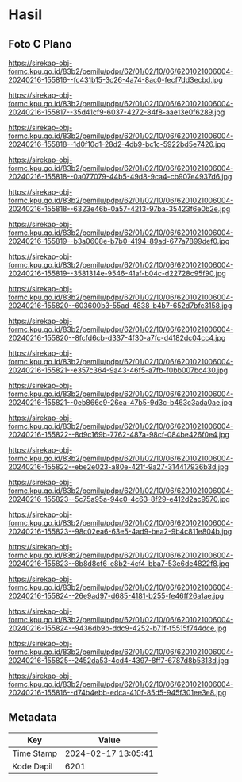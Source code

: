 # Hasil

## Foto C Plano

https://sirekap-obj-formc.kpu.go.id/83b2/pemilu/pdpr/62/01/02/10/06/6201021006004-20240216-155816--fc431b15-3c26-4a74-8ac0-fecf7dd3ecbd.jpg

https://sirekap-obj-formc.kpu.go.id/83b2/pemilu/pdpr/62/01/02/10/06/6201021006004-20240216-155817--35d41cf9-6037-4272-84f8-aae13e0f6289.jpg

https://sirekap-obj-formc.kpu.go.id/83b2/pemilu/pdpr/62/01/02/10/06/6201021006004-20240216-155818--1d0f10d1-28d2-4db9-bc1c-5922bd5e7426.jpg

https://sirekap-obj-formc.kpu.go.id/83b2/pemilu/pdpr/62/01/02/10/06/6201021006004-20240216-155818--0a077079-44b5-49d8-9ca4-cb907e4937d6.jpg

https://sirekap-obj-formc.kpu.go.id/83b2/pemilu/pdpr/62/01/02/10/06/6201021006004-20240216-155818--6323e46b-0a57-4213-97ba-35423f6e0b2e.jpg

https://sirekap-obj-formc.kpu.go.id/83b2/pemilu/pdpr/62/01/02/10/06/6201021006004-20240216-155819--b3a0608e-b7b0-4194-89ad-677a7899def0.jpg

https://sirekap-obj-formc.kpu.go.id/83b2/pemilu/pdpr/62/01/02/10/06/6201021006004-20240216-155819--3581314e-9546-41af-b04c-d22728c95f90.jpg

https://sirekap-obj-formc.kpu.go.id/83b2/pemilu/pdpr/62/01/02/10/06/6201021006004-20240216-155820--603600b3-55ad-4838-b4b7-652d7bfc3158.jpg

https://sirekap-obj-formc.kpu.go.id/83b2/pemilu/pdpr/62/01/02/10/06/6201021006004-20240216-155820--8fcfd6cb-d337-4f30-a7fc-d4182dc04cc4.jpg

https://sirekap-obj-formc.kpu.go.id/83b2/pemilu/pdpr/62/01/02/10/06/6201021006004-20240216-155821--e357c364-9a43-46f5-a7fb-f0bb007bc430.jpg

https://sirekap-obj-formc.kpu.go.id/83b2/pemilu/pdpr/62/01/02/10/06/6201021006004-20240216-155821--0eb866e9-26ea-47b5-9d3c-b463c3ada0ae.jpg

https://sirekap-obj-formc.kpu.go.id/83b2/pemilu/pdpr/62/01/02/10/06/6201021006004-20240216-155822--8d9c169b-7762-487a-98cf-084be426f0e4.jpg

https://sirekap-obj-formc.kpu.go.id/83b2/pemilu/pdpr/62/01/02/10/06/6201021006004-20240216-155822--ebe2e023-a80e-421f-9a27-314417936b3d.jpg

https://sirekap-obj-formc.kpu.go.id/83b2/pemilu/pdpr/62/01/02/10/06/6201021006004-20240216-155823--5c75a95a-94c0-4c63-8f29-e412d2ac9570.jpg

https://sirekap-obj-formc.kpu.go.id/83b2/pemilu/pdpr/62/01/02/10/06/6201021006004-20240216-155823--98c02ea6-63e5-4ad9-bea2-9b4c811e804b.jpg

https://sirekap-obj-formc.kpu.go.id/83b2/pemilu/pdpr/62/01/02/10/06/6201021006004-20240216-155823--8b8d8cf6-e8b2-4cf4-bba7-53e6de4822f8.jpg

https://sirekap-obj-formc.kpu.go.id/83b2/pemilu/pdpr/62/01/02/10/06/6201021006004-20240216-155824--26e9ad97-d685-4181-b255-fe46ff26a1ae.jpg

https://sirekap-obj-formc.kpu.go.id/83b2/pemilu/pdpr/62/01/02/10/06/6201021006004-20240216-155824--9436db9b-ddc9-4252-b71f-f5515f744dce.jpg

https://sirekap-obj-formc.kpu.go.id/83b2/pemilu/pdpr/62/01/02/10/06/6201021006004-20240216-155825--2452da53-4cd4-4397-8ff7-6787d8b5313d.jpg

https://sirekap-obj-formc.kpu.go.id/83b2/pemilu/pdpr/62/01/02/10/06/6201021006004-20240216-155816--d74b4ebb-edca-410f-85d5-945f301ee3e8.jpg


## Metadata

| Key        | Value               |
| ---------- | ------------------- |
| Time Stamp | 2024-02-17 13:05:41 |
| Kode Dapil | 6201                |



